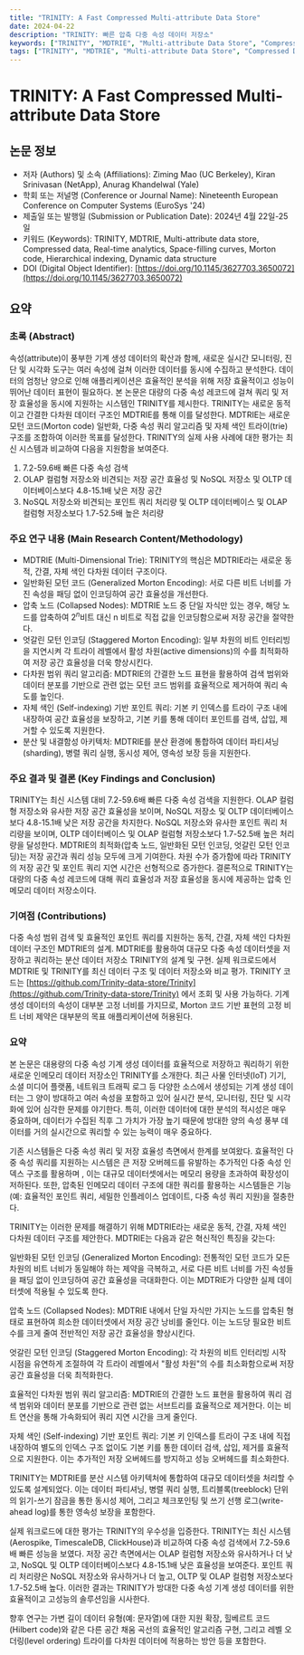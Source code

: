 ```yaml
---
title: "TRINITY: A Fast Compressed Multi-attribute Data Store"
date: 2024-04-22 
description: "TRINITY: 빠른 압축 다중 속성 데이터 저장소" 
keywords: ["TRINITY", "MDTRIE", "Multi-attribute Data Store", "Compressed Data", "Real-time Analytics", "Space-filling Curves", "Morton Code", "Hierarchical Indexing", "Dynamic Data Structure" ] 
tags: ["TRINITY", "MDTRIE", "Multi-attribute Data Store", "Compressed Data", "Real-time Analytics", "Space-filling Curves", "Morton Code", "Hierarchical Indexing", "Dynamic Data Structure"]
---
```

# TRINITY: A Fast Compressed Multi-attribute Data Store
## 논문 정보
- 저자 (Authors) 및 소속 (Affiliations): Ziming Mao (UC Berkeley), Kiran Srinivasan (NetApp), Anurag Khandelwal (Yale) 
- 학회 또는 저널명 (Conference or Journal Name): Nineteenth European Conference on Computer Systems (EuroSys '24) 
- 제출일 또는 발행일 (Submission or Publication Date): 2024년 4월 22일-25일 
- 키워드 (Keywords): TRINITY, MDTRIE, Multi-attribute data store, Compressed data, Real-time analytics, Space-filling curves, Morton code, Hierarchical indexing, Dynamic data structure 
- DOI (Digital Object Identifier): [https://doi.org/10.1145/3627703.3650072](https://doi.org/10.1145/3627703.3650072) 
<!-- truncate -->

## 요약
### 초록 (Abstract)
속성(attribute)이 풍부한 기계 생성 데이터의 확산과 함께, 새로운 실시간 모니터링, 진단 및 시각화 도구는 여러 속성에 걸쳐 이러한 데이터를 동시에 수집하고 분석한다. 데이터의 엄청난 양으로 인해 애플리케이션은 효율적인 분석을 위해 저장 효율적이고 성능이 뛰어난 데이터 표현이 필요하다. 본 논문은 대량의 다중 속성 레코드에 걸쳐 쿼리 및 저장 효율성을 동시에 지원하는 시스템인 TRINITY를 제시한다. TRINITY는 새로운 동적이고 간결한 다차원 데이터 구조인 MDTRIE를 통해 이를 달성한다. MDTRIE는 새로운 모턴 코드(Morton code) 일반화, 다중 속성 쿼리 알고리즘 및 자체 색인 트라이(trie) 구조를 조합하여 이러한 목표를 달성한다. TRINITY의 실제 사용 사례에 대한 평가는 최신 시스템과 비교하여 다음을 지원함을 보여준다.
1. 7.2-59.6배 빠른 다중 속성 검색
2. OLAP 컬럼형 저장소와 비견되는 저장 공간 효율성 및 NoSQL 저장소 및 OLTP 데이터베이스보다 4.8-15.1배 낮은 저장 공간
3. NoSQL 저장소와 비견되는 포인트 쿼리 처리량 및 OLTP 데이터베이스 및 OLAP 컬럼형 저장소보다 1.7-52.5배 높은 처리량


### 주요 연구 내용 (Main Research Content/Methodology)
- MDTRIE (Multi-Dimensional Trie): TRINITY의 핵심은 MDTRIE라는 새로운 동적, 간결, 자체 색인 다차원 데이터 구조이다.
- 일반화된 모턴 코드 (Generalized Morton Encoding): 서로 다른 비트 너비를 가진 속성을 패딩 없이 인코딩하여 공간 효율성을 개선한다.
- 압축 노드 (Collapsed Nodes): MDTRIE 노드 중 단일 자식만 있는 경우, 해당 노드를 압축하여 $2^n$비트 대신 n 비트로 직접 값을 인코딩함으로써 저장 공간을 절약한다.
- 엇갈린 모턴 인코딩 (Staggered Morton Encoding): 일부 차원의 비트 인터리빙을 지연시켜 각 트라이 레벨에서 활성 차원(active dimensions)의 수를 최적화하여 저장 공간 효율성을 더욱 향상시킨다.
- 다차원 범위 쿼리 알고리즘: MDTRIE의 간결한 노드 표현을 활용하여 검색 범위와 데이터 분포를 기반으로 관련 없는 모턴 코드 범위를 효율적으로 제거하여 쿼리 속도를 높인다.
- 자체 색인 (Self-indexing) 기반 포인트 쿼리: 기본 키 인덱스를 트라이 구조 내에 내장하여 공간 효율성을 보장하고, 기본 키를 통해 데이터 포인트를 검색, 삽입, 제거할 수 있도록 지원한다.
- 분산 및 내결함성 아키텍처: MDTRIE를 분산 환경에 통합하여 데이터 파티셔닝(sharding), 병렬 쿼리 실행, 동시성 제어, 영속성 보장 등을 지원한다.

### 주요 결과 및 결론 (Key Findings and Conclusion)
TRINITY는 최신 시스템 대비 7.2-59.6배 빠른 다중 속성 검색을 지원한다.
OLAP 컬럼형 저장소와 유사한 저장 공간 효율성을 보이며, NoSQL 저장소 및 OLTP 데이터베이스보다 4.8-15.1배 낮은 저장 공간을 차지한다.
NoSQL 저장소와 유사한 포인트 쿼리 처리량을 보이며, OLTP 데이터베이스 및 OLAP 컬럼형 저장소보다 1.7-52.5배 높은 처리량을 달성한다.
MDTRIE의 최적화(압축 노드, 일반화된 모턴 인코딩, 엇갈린 모턴 인코딩)는 저장 공간과 쿼리 성능 모두에 크게 기여한다.
차원 수가 증가함에 따라 TRINITY의 저장 공간 및 포인트 쿼리 지연 시간은 선형적으로 증가한다.
결론적으로 TRINITY는 대량의 다중 속성 레코드에 대해 쿼리 효율성과 저장 효율성을 동시에 제공하는 압축 인메모리 데이터 저장소이다.

### 기여점 (Contributions)
다중 속성 범위 검색 및 효율적인 포인트 쿼리를 지원하는 동적, 간결, 자체 색인 다차원 데이터 구조인 MDTRIE의 설계.
MDTRIE를 활용하여 대규모 다중 속성 데이터셋을 저장하고 쿼리하는 분산 데이터 저장소 TRINITY의 설계 및 구현.
실제 워크로드에서 MDTRIE 및 TRINITY를 최신 데이터 구조 및 데이터 저장소와 비교 평가.
TRINITY 코드는 [https://github.com/Trinity-data-store/Trinity](https://github.com/Trinity-data-store/Trinity) 에서 조회 및 사용 가능하다.
기계 생성 데이터의 속성이 대부분 고정 너비를 가지므로, Morton 코드 기반 표현의 고정 비트 너비 제약은 대부분의 목표 애플리케이션에 허용된다.

### 요약
본 논문은 대용량의 다중 속성 기계 생성 데이터를 효율적으로 저장하고 쿼리하기 위한 새로운 인메모리 데이터 저장소인 TRINITY를 소개한다. 최근 사물 인터넷(IoT) 기기, 소셜 미디어 플랫폼, 네트워크 트래픽 로그 등 다양한 소스에서 생성되는 기계 생성 데이터는 그 양이 방대하고 여러 속성을 포함하고 있어 실시간 분석, 모니터링, 진단 및 시각화에 있어 심각한 문제를 야기한다. 특히, 이러한 데이터에 대한 분석의 적시성은 매우 중요하며, 데이터가 수집된 직후 그 가치가 가장 높기 때문에 방대한 양의 속성 풍부 데이터를 거의 실시간으로 쿼리할 수 있는 능력이 매우 중요하다.





기존 시스템들은 다중 속성 쿼리 및 저장 효율성 측면에서 한계를 보여왔다. 효율적인 다중 속성 쿼리를 지원하는 시스템은 큰 저장 오버헤드를 유발하는 추가적인 다중 속성 인덱스 구조를 활용하며 , 이는 대규모 데이터셋에서는 메모리 용량을 초과하여 확장성이 저하된다. 또한, 압축된 인메모리 데이터 구조에 대한 쿼리를 활용하는 시스템들은 기능(예: 효율적인 포인트 쿼리, 세밀한 인플레이스 업데이트, 다중 속성 쿼리 지원)을 절충한다.




TRINITY는 이러한 문제를 해결하기 위해 MDTRIE라는 새로운 동적, 간결, 자체 색인 다차원 데이터 구조를 제안한다. MDTRIE는 다음과 같은 혁신적인 특징을 갖는다:




일반화된 모턴 인코딩 (Generalized Morton Encoding): 전통적인 모턴 코드가 모든 차원의 비트 너비가 동일해야 하는 제약을 극복하고, 서로 다른 비트 너비를 가진 속성들을 패딩 없이 인코딩하여 공간 효율성을 극대화한다. 이는 MDTRIE가 다양한 실제 데이터셋에 적용될 수 있도록 한다.



압축 노드 (Collapsed Nodes): MDTRIE 내에서 단일 자식만 가지는 노드를 압축된 형태로 표현하여 희소한 데이터셋에서 저장 공간 낭비를 줄인다. 이는 노드당 필요한 비트 수를 크게 줄여 전반적인 저장 공간 효율성을 향상시킨다.



엇갈린 모턴 인코딩 (Staggered Morton Encoding): 각 차원의 비트 인터리빙 시작 시점을 유연하게 조절하여 각 트라이 레벨에서 "활성 차원"의 수를 최소화함으로써 저장 공간 효율성을 더욱 최적화한다.

효율적인 다차원 범위 쿼리 알고리즘: MDTRIE의 간결한 노드 표현을 활용하여 쿼리 검색 범위와 데이터 분포를 기반으로 관련 없는 서브트리를 효율적으로 제거한다. 이는 비트 연산을 통해 가속화되어 쿼리 지연 시간을 크게 줄인다.



자체 색인 (Self-indexing) 기반 포인트 쿼리: 기본 키 인덱스를 트라이 구조 내에 직접 내장하여 별도의 인덱스 구조 없이도 기본 키를 통한 데이터 검색, 삽입, 제거를 효율적으로 지원한다. 이는 추가적인 저장 오버헤드를 방지하고 성능 오버헤드를 최소화한다.



TRINITY는 MDTRIE를 분산 시스템 아키텍처에 통합하여 대규모 데이터셋을 처리할 수 있도록 설계되었다. 이는 데이터 파티셔닝, 병렬 쿼리 실행, 트리블록(treeblock) 단위의 읽기-쓰기 잠금을 통한 동시성 제어, 그리고 체크포인팅 및 쓰기 선행 로그(write-ahead log)를 통한 영속성 보장을 포함한다.





실제 워크로드에 대한 평가는 TRINITY의 우수성을 입증한다. TRINITY는 최신 시스템(Aerospike, TimescaleDB, ClickHouse)과 비교하여 다중 속성 검색에서 7.2-59.6배 빠른 성능을 보였다. 저장 공간 측면에서는 OLAP 컬럼형 저장소와 유사하거나 더 낮고, NoSQL 및 OLTP 데이터베이스보다 4.8-15.1배 낮은 효율성을 보여준다. 포인트 쿼리 처리량은 NoSQL 저장소와 유사하거나 더 높고, OLTP 및 OLAP 컬럼형 저장소보다 1.7-52.5배 높다. 이러한 결과는 TRINITY가 방대한 다중 속성 기계 생성 데이터를 위한 효율적이고 고성능의 솔루션임을 시사한다.





향후 연구는 가변 길이 데이터 유형(예: 문자열)에 대한 지원 확장, 힐베르트 코드(Hilbert code)와 같은 다른 공간 채움 곡선의 효율적인 알고리즘 구현, 그리고 레벨 오더링(level ordering) 트라이를 다차원 데이터에 적용하는 방안 등을 포함한다.